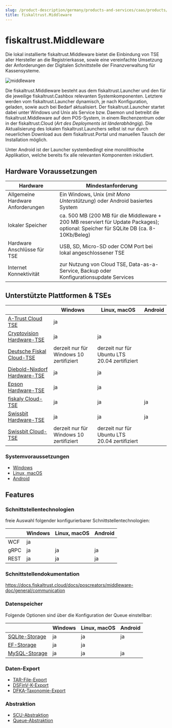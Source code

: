 ```yaml
---
slug: /product-description/germany/products-and-services/caas/products/middleware
title: fiskaltrust.Middleware
---
```


# fiskaltrust.Middleware

Die lokal installierte fiskaltrust.Middleware bietet die Einbindung von TSE aller Hersteller an die Registrierkasse, sowie eine vereinfachte Umsetzung der Anforderungen der Digitalen Schnittstelle der Finanzverwaltung für Kassensysteme.

![middleware](../media/middleware.png)

Die fiskaltrust.Middleware besteht aus dem fiskaltrust.Launcher und den für die jeweilige fiskaltrust.Cashbox relevanten Systemkomponenten. Letztere werden vom fiskaltrust.Launcher dynamisch, je nach Konfiguration, geladen, sowie auch bei Bedarf aktualisiert. Der fiskaltrust.Launcher startet dabei unter Windows und Unix als Service bzw. Daemon und betreibt die fiskaltrust.Middleware auf dem POS-System, in einem Rechenzentrum oder in der fiskaltrust.Cloud (_Art des Deployments ist länderabhängig_). Die Aktualisierung des lokalen fiskaltrust.Launchers selbst ist nur durch neuerlichen Download aus dem fiskaltrust.Portal und manuellen Tausch der Installation möglich.

Unter Android ist der Launcher systembedingt eine monolithische Applikation, welche bereits fix alle relevanten Komponenten inkludiert.

## Hardware Voraussetzungen

| Hardware                          | Mindestanforderung                                           |
| --------------------------------- | ------------------------------------------------------------ |
| Allgemeine Hardware Anforderungen | Ein Windows, Unix (_mit Mono Unterstützung_) oder Android basiertes System |
| lokaler Speicher                  | ca. 500 MB (200 MB für die Middleware + 200 MB reserviert für Update Packages); optional: Speicher für SQLite DB (ca. 8-10Kb/Beleg) |
| Hardware Anschlüsse für TSE       | USB, SD, Micro-SD oder COM Port bei lokal angeschlossener TSE |
| Internet Konnektivität            | zur Nutzung von Cloud TSE, Data-as-a-Service, Backup oder Konfigurationsupdate Services |

## Unterstützte Plattformen & TSEs

|                                                                                    | Windows                                 | Linux, macOS                                  | Android |
| ---------------------------------------------------------------------------------- | --------------------------------------- | --------------------------------------------- | ------- |
| [A-Trust Cloud TSE](../features/basics/tse/cloud/a-trust.md)                       | ja                                      |                                               |         |
| [Cryptovision Hardware-TSE](../features/basics/tse/hardware/cryptovision.md)       | ja                                      | ja                                            |         |
| [Deutsche Fiskal Cloud-TSE](../features/basics/tse/cloud/deutsche-fiskal.md)       | derzeit nur für Windows 10 zertifiziert | derzeit nur für Ubuntu LTS 20.04 zertifiziert |         |
| [Diebold-Nixdorf Hardware-TSE](../features/basics/tse/hardware/diebold-nixdorf.md) | ja                                      | ja                                            |         |
| [Epson Hardware-TSE](../features/basics/tse/hardware/epson.md)                     | ja                                      | ja                                            |         |
| [fiskaly Cloud-TSE](../features/basics/tse/cloud/fiskaly.md)                       | ja                                      | ja                                            | ja      |
| [Swissbit Hardware-TSE](../features/basics/tse/hardware/swissbit.md)               | ja                                      | ja                                            | ja      |
| [Swissbit Cloud-TSE](../features/basics/tse/cloud/swissbit-cloud.md)               | derzeit nur für Windows 10 zertifiziert | derzeit nur für Ubuntu LTS 20.04 zertifiziert |         |

### Systemvoraussetzungen

- [Windows](../features/supported-platforms/windows.md)
- [Linux, macOS](../features/supported-platforms/linux.md)
- [Android](../features/supported-platforms/android.md)

## Features

### Schnittstellentechnologien

freie Auswahl folgender konfigurierbarer Schnittstellentechnologien:

|      | Windows | Linux, macOS | Android |
| ---- | ------- | ------------ | ------- |
| WCF  | ja      |              |         |
| gRPC | ja      | ja           | ja      |
| REST | ja      | ja           | ja      |

### Schnittstellendokumentation

https://docs.fiskaltrust.cloud/docs/poscreators/middleware-doc/general/communication

### Datenspeicher

Folgende Optionen sind über die Konfiguration der Queue einstellbar:

|                                                                    | Windows | Linux, macOS | Android |
| ------------------------------------------------------------------ | ------- | ------------ | ------- |
| [SQLite-Storage](../features/supported-databases/sqlite.md)        | ja      | ja           | ja      |
| [EF-Storage](../features/supported-databases/entity-framework.md)  | ja      | ja           |         |
| [MySQL-Storage](../features/supported-databases/mysql.md)          | ja      | ja           | ja      |

### Daten-Export

-  [TAR-File-Export](../features/upload-and-export/tar-unload-and-export.md) 
-  [DSFinV-K-Export](../features/upload-and-export/dsfinvk-export.md) 
-  [DFKA-Taxonomie-Export](../features/upload-and-export/dfka-taxonomie-export.md) 

### Abstraktion

- [SCU-Abstraktion](../features/basics/scu-abstraction.md)  
- [Queue-Abstraktion](../features/basics/queue-abstraction.md) 
